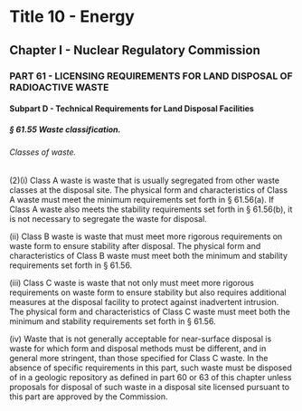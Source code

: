 
# Title 10 - Energy
## Chapter I - Nuclear Regulatory Commission
### PART 61 - LICENSING REQUIREMENTS FOR LAND DISPOSAL OF RADIOACTIVE WASTE
#### Subpart D - Technical Requirements for Land Disposal Facilities
##### § 61.55 Waste classification.
###### Classes of waste.

(2)(i) Class A waste is waste that is usually segregated from other waste classes at the disposal site. The physical form and characteristics of Class A waste must meet the minimum requirements set forth in § 61.56(a). If Class A waste also meets the stability requirements set forth in § 61.56(b), it is not necessary to segregate the waste for disposal.

(ii) Class B waste is waste that must meet more rigorous requirements on waste form to ensure stability after disposal. The physical form and characteristics of Class B waste must meet both the minimum and stability requirements set forth in § 61.56.

(iii) Class C waste is waste that not only must meet more rigorous requirements on waste form to ensure stability but also requires additional measures at the disposal facility to protect against inadvertent intrusion. The physical form and characteristics of Class C waste must meet both the minimum and stability requirements set forth in § 61.56.

(iv) Waste that is not generally acceptable for near-surface disposal is waste for which form and disposal methods must be different, and in general more stringent, than those specified for Class C waste. In the absence of specific requirements in this part, such waste must be disposed of in a geologic repository as defined in part 60 or 63 of this chapter unless proposals for disposal of such waste in a disposal site licensed pursuant to this part are approved by the Commission.
